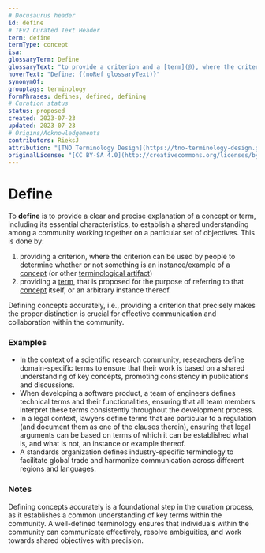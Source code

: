 ```yaml
---
# Docusaurus header
id: define
# TEv2 Curated Text Header
term: define
termType: concept
isa:
glossaryTerm: Define
glossaryText: "to provide a criterion and a [term](@), where the criterion can be used by people to determine whether or not something is an instance/example of a [concept](@) (or other [terminological artifact](@)), and the [term](@) is used to refer to that [concept](@), or an arbitrary instance thereof."
hoverText: "Define: {(noRef glossaryText)}"
synonymOf:
grouptags: terminology
formPhrases: defines, defined, defining
# Curation status
status: proposed
created: 2023-07-23
updated: 2023-07-23
# Origins/Acknowledgements
contributors: RieksJ
attribution: "[TNO Terminology Design](https://tno-terminology-design.github.io/tev2-specifications/docs)"
originalLicense: "[CC BY-SA 4.0](http://creativecommons.org/licenses/by-sa/4.0/?ref=chooser-v1)"
---
```


# Define

To **define** is to provide a clear and precise explanation of a concept or term, including its essential characteristics, to establish a shared understanding among a community working together on a particular set of objectives. This is done by:
1. providing a criterion, where the criterion can be used by people to determine whether or not something is an instance/example of a [concept](@) (or other [terminological artifact](@))
2. providing a [term](@), that is proposed for the purpose of referring to that [concept](@) itself, or an arbitrary instance thereof.

 Defining concepts accurately, i.e., providing a criterion that precisely makes the proper distinction  is crucial for effective communication and collaboration within the community.

### Examples

- In the context of a scientific research community, researchers define domain-specific terms to ensure that their work is based on a shared understanding of key concepts, promoting consistency in publications and discussions.
- When developing a software product, a team of engineers defines technical terms and their functionalities, ensuring that all team members interpret these terms consistently throughout the development process.
- In a legal context, lawyers define terms that are particular to a regulation (and document them as one of the clauses therein), ensuring that legal arguments can be based on terms of which it can be established what is, and what is not, an instance or example thereof.
- A standards organization defines industry-specific terminology to facilitate global trade and harmonize communication across different regions and languages.

### Notes

Defining concepts accurately is a foundational step in the curation process, as it establishes a common understanding of key terms within the community. A well-defined terminology ensures that individuals within the community can communicate effectively, resolve ambiguities, and work towards shared objectives with precision.
